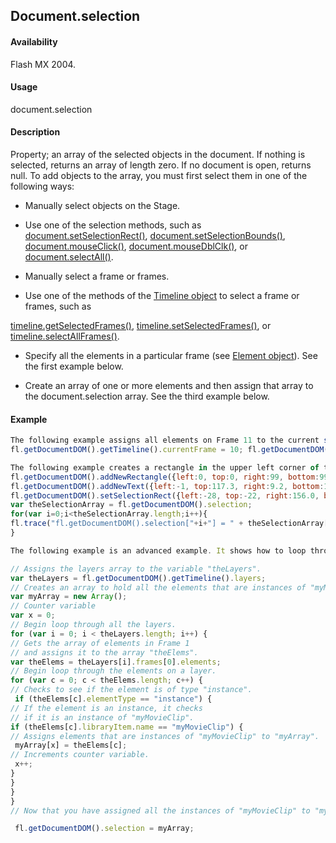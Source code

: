 ## Document.selection

#### Availability

Flash MX 2004.

#### Usage

document.selection

#### Description

Property; an array of the selected objects in the document. If nothing is selected, returns an array of length zero. If no document is open, returns null.
To add objects to the array, you must first select them in one of the following ways:

- Manually select objects on the Stage.

- Use one of the selection methods, such as [document.setSelectionRect()](../Document_object/docu9689.md), [document.setSelectionBounds()](../Document_object/docu9658.md), [document.mouseClick()](../Document_object/docum130.md), [document.mouseDblClk()](../Document_object/docum140.md), or [document.selectAll()](../Document_object/docum420.md).

- Manually select a frame or frames.

- Use one of the methods of the [Timeline object](../Timeline_object/timeline_summary.md) to select a frame or frames, such as

[timeline.getSelectedFrames()](../Timeline_object/timeli25.md), [timeline.setSelectedFrames()](../Timeline_object/timeli46.md), or [timeline.selectAllFrames()](../Timeline_object/timeli42.md).

- Specify all the elements in a particular frame (see [Element object](../Element_object/element_summary.md)). See the first example below.

- Create an array of one or more elements and then assign that array to the document.selection array. See the third example below.

#### Example

```javascript
The following example assigns all elements on Frame 11 to the current selection (remember that index values are different from frame number values):
fl.getDocumentDOM().getTimeline().currentFrame = 10; fl.getDocumentDOM().selection = fl.getDocumentDOM().getTimeline().layers[0].frames[10].elements;

The following example creates a rectangle in the upper left corner of the Stage and a text string underneath the rectangle. Then it selects both objects using [document.setSelectionRect()](../Document_object/docu9689.md) and adds them to the document.selection array. Finally, it displays the contents of document.selection in the Output panel.
fl.getDocumentDOM().addNewRectangle({left:0, top:0, right:99, bottom:99}, 0); 
fl.getDocumentDOM().addNewText({left:-1, top:117.3, right:9.2, bottom:134.6}); fl.getDocumentDOM().setTextString('Hello World'); 
fl.getDocumentDOM().setSelectionRect({left:-28, top:-22, right:156.0, bottom:163});
var theSelectionArray = fl.getDocumentDOM().selection; 
for(var i=0;i<theSelectionArray.length;i++){
fl.trace("fl.getDocumentDOM().selection["+i+"] = " + theSelectionArray[i]);
}

The following example is an advanced example. It shows how to loop through the layer array and elements array to locate instances of a particular symbol and select them. You could extend this example to include loops for multiple frames or scenes. This example assigns all instances of the movie clip myMovieClip in the first frame to the current selection:

// Assigns the layers array to the variable "theLayers". 
var theLayers = fl.getDocumentDOM().getTimeline().layers;
// Creates an array to hold all the elements that are instances of "myMovieClip". 
var myArray = new Array();
// Counter variable 
var x = 0;
// Begin loop through all the layers.
for (var i = 0; i < theLayers.length; i++) {
// Gets the array of elements in Frame 1
// and assigns it to the array "theElems".
var theElems = theLayers[i].frames[0].elements;
// Begin loop through the elements on a layer. 
for (var c = 0; c < theElems.length; c++) {
// Checks to see if the element is of type "instance".
 if (theElems[c].elementType == "instance") {
// If the element is an instance, it checks
// if it is an instance of "myMovieClip".
if (theElems[c].libraryItem.name == "myMovieClip") {
// Assigns elements that are instances of "myMovieClip" to "myArray".
 myArray[x] = theElems[c];
// Increments counter variable.
 x++;
}
}
}
}
// Now that you have assigned all the instances of "myMovieClip" to "myArray", you then set the document.selection array equal to myArray. This selects the objects on the Stage.

 fl.getDocumentDOM().selection = myArray;

```
